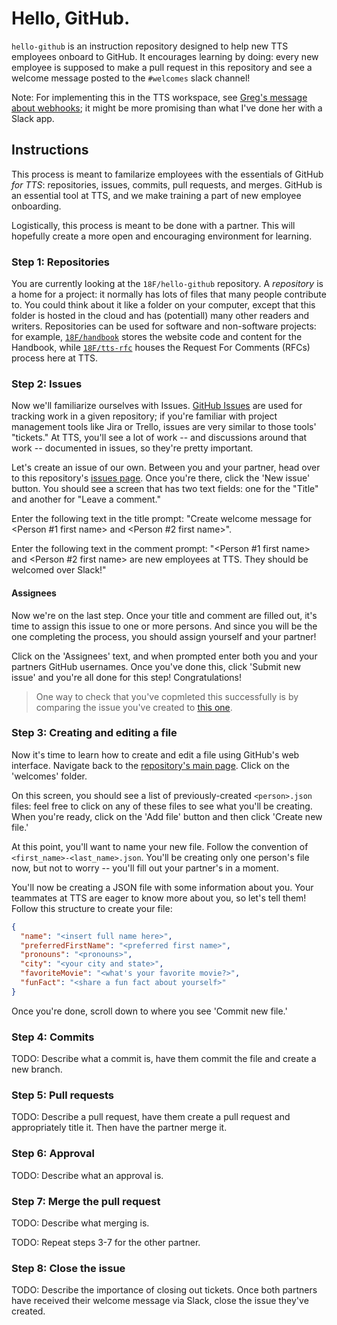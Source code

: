 # Hello, GitHub.

`hello-github` is an instruction repository designed to help new TTS employees onboard to
GitHub. It encourages learning by doing: every new employee is supposed to make
a pull request in this repository and see a welcome message posted to the
`#welcomes` slack channel!

Note: For implementing this in the TTS workspace, see [Greg's message about webhooks](https://gsa-tts.slack.com/archives/C02AFQAQDPB/p1628686809000100?thread_ts=1628634575.003600&cid=C02AFQAQDPB); it might be more promising than what I've done her with a Slack app.

## Instructions

This process is meant to familarize employees with the essentials of GitHub _for TTS_: repositories, issues, commits, pull requests, and merges. GitHub is an essential tool at TTS, and we make training a part of new employee onboarding. 

Logistically, this process is meant to be done with a partner. This will hopefully create a more open and encouraging environment for learning.

### Step 1: Repositories 

You are currently looking at the `18F/hello-github` repository. A _repository_ is a home for a project: it normally has lots of files that many people contribute to. You could think about it like a folder on your computer, except that this folder is hosted in the cloud and has (potentiall) many other readers and writers. Repositories can be used for software and non-software projects: for example, [`18F/handbook`](https://github.com/18F/handbook) stores the website code and content for the Handbook, while [`18F/tts-rfc`](https://github.com/18F/tts-rfc) houses the Request For Comments (RFCs) process here at TTS.

### Step 2: Issues

Now we'll familiarize ourselves with Issues. [GitHub Issues](hhttps://guides.github.com/features/issues/) are used for tracking work in a given repository; if you're familiar with project management tools like Jira or Trello, issues are very similar to those tools' "tickets." At TTS, you'll see a lot of work -- and discussions around that work -- documented in issues, so they're pretty important.

Let's create an issue of our own. Between you and your partner, head over to this repository's [issues page](https://github.com/18F/hello-github/issues). Once you're there, click the 'New issue' button. You should see a screen that has two text fields: one for the "Title" and another for "Leave a comment."

Enter the following text in the title prompt: "Create welcome message for <Person #1 first name> and <Person #2 first name>".

Enter the following text in the comment prompt: "<Person #1 first name> and <Person #2 first name> are new employees at TTS. They should be welcomed over Slack!"

#### Assignees

Now we're on the last step. Once your title and comment are filled out, it's time to assign this issue to one or more persons. And since you will be the one completing the process, you should assign yourself and your partner!

Click on the 'Assignees' text, and when prompted enter both you and your partners GitHub usernames. Once you've done this, click 'Submit new issue' and you're all done for this step! Congratulations! 

> One way to check that you've copmleted this successfully is by comparing the issue you've created to [this one](https://github.com/18F/hello-github/issues/2).

### Step 3: Creating and editing a file

Now it's time to learn how to create and edit a file using GitHub's web interface. Navigate back to the [repository's main page](https://github.com/18F/hello-github). Click on the 'welcomes' folder. 

On this screen, you should see a list of previously-created `<person>.json` files: feel free to click on any of these files to see what you'll be creating. When you're ready, click on the 'Add file' button and then click 'Create new file.'

At this point, you'll want to name your new file. Follow the convention of `<first_name>-<last_name>.json`. You'll be creating only one person's file now, but not to worry -- you'll fill out your partner's in a moment.

You'll now be creating a JSON file with some information about you. Your teammates at TTS are eager to know more about you, so let's tell them! Follow this structure to create your file:

```json
{
  "name": "<insert full name here>",
  "preferredFirstName": "<preferred first name>",
  "pronouns": "<pronouns>",
  "city": "<your city and state>",
  "favoriteMovie": "<what's your favorite movie?>",
  "funFact": "<share a fun fact about yourself>"
}
```

Once you're done, scroll down to where you see 'Commit new file.'

### Step 4: Commits

TODO: Describe what a commit is, have them commit the file and create a new branch. 

### Step 5: Pull requests

TODO: Describe a pull request, have them create a pull request and appropriately title it. Then have the partner merge it. 

### Step 6: Approval

TODO: Describe what an approval is.

### Step 7: Merge the pull request

TODO: Describe what merging is. 

TODO: Repeat steps 3-7 for the other partner.

### Step 8: Close the issue

TODO: Describe the importance of closing out tickets. Once both partners have received their welcome message via Slack, close the issue they've created. 
